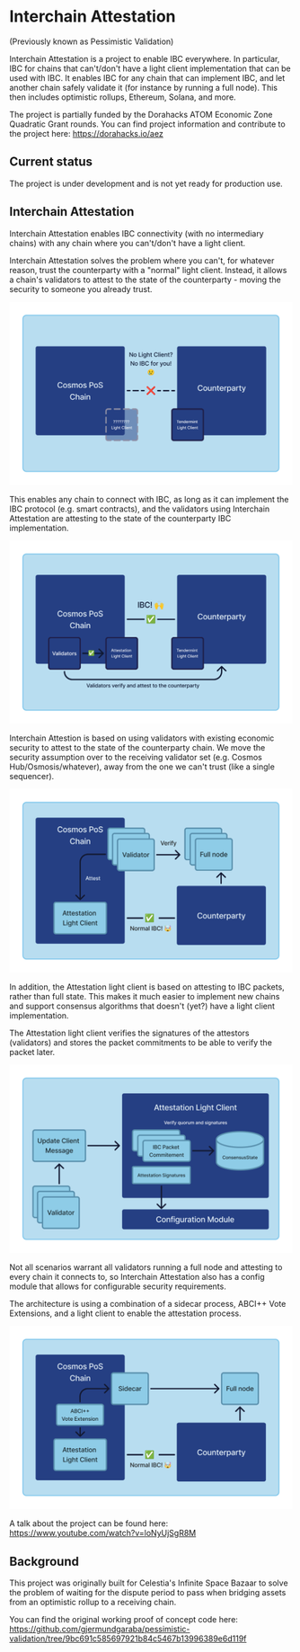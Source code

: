 # Interchain Attestation

(Previously known as Pessimistic Validation)

Interchain Attestation is a project to enable IBC everywhere. In particular, IBC for chains that can't/don't have a 
light client implementation that can be used with IBC. It enables IBC for any chain that can implement IBC, and
let another chain safely validate it (for instance by running a full node). This then includes optimistic rollups,
Ethereum, Solana, and more.

The project is partially funded by the Dorahacks ATOM Economic Zone Quadratic Grant rounds.
You can find project information and contribute to the project here: https://dorahacks.io/aez


## Current status
The project is under development and is not yet ready for production use.

## Interchain Attestation

Interchain Attestation enables IBC connectivity (with no intermediary chains) with any chain where you can't/don't have a light client.

Interchain Attestation solves the problem where you can't, for whatever reason, trust the counterparty with a "normal" light client. 
Instead, it allows a chain's validators to attest to the state of the counterparty - moving the security to someone you already trust.

![No IBC for you.png](docs/images/No%20IBC%20for%20you.png)

This enables any chain to connect with IBC, as long as it can implement the IBC protocol (e.g. smart contracts), 
and the validators using Interchain Attestation are attesting to the state of the counterparty IBC implementation.

![Attestion enables IBC.png](docs/images/Attestion%20enables%20IBC.png)

Interchain Attestion is based on using validators with existing economic security to attest to the state of the counterparty chain.
We move the security assumption over to the receiving validator set (e.g. Cosmos Hub/Osmosis/whatever), away from the one we can't trust (like a single sequencer).

![Attest.png](docs/images/Attest.png)

In addition, the Attestation light client is based on attesting to IBC packets, rather than full state.
This makes it much easier to implement new chains and support consensus algorithms that doesn't (yet?) have a light client implementation.

The Attestation light client verifies the signatures of the attestors (validators) and stores the packet commitments to be able to verify the packet later.

![Packet commitments.png](docs/images/Packet%20commitments.png)

Not all scenarios warrant all validators running a full node and attesting to every chain it connects to, 
so Interchain Attestation also has a config module that allows for configurable security requirements.

The architecture is using a combination of a sidecar process, ABCI++ Vote Extensions, and a light client to enable the attestation process.

![High level architecture.png](docs/images/High%20level%20architecture.png)

A talk about the project can be found here: https://www.youtube.com/watch?v=loNyUjSgR8M

## Background

This project was originally built for Celestia's Infinite Space Bazaar to solve the problem of 
waiting for the dispute period to pass when bridging assets from an optimistic rollup to a receiving chain.

You can find the original working proof of concept code here:
https://github.com/gjermundgaraba/pessimistic-validation/tree/9bc691c585697921b84c5467b13996389e6d119f
